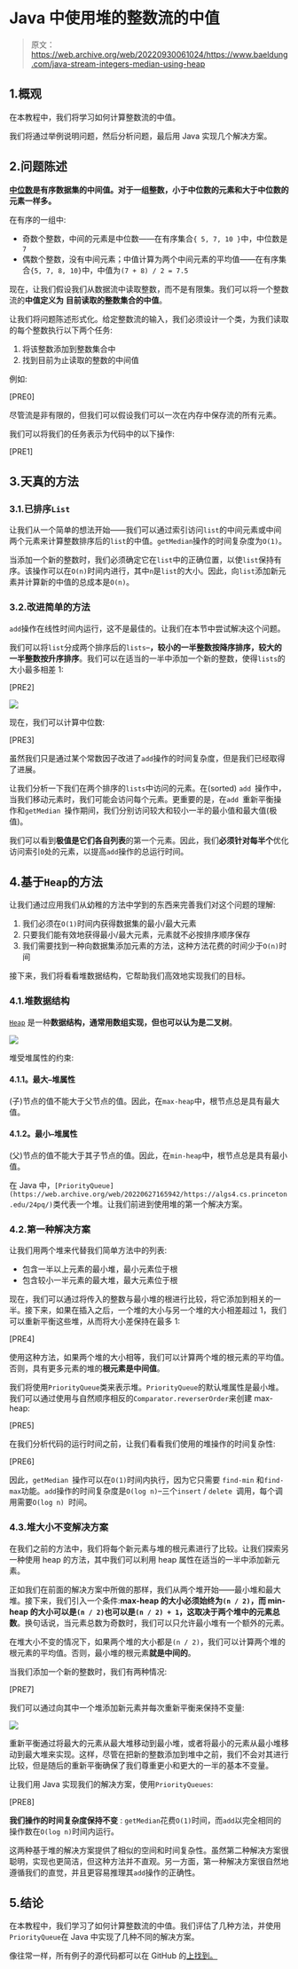 # Java 中使用堆的整数流的中值

> 原文：<https://web.archive.org/web/20220930061024/https://www.baeldung.com/java-stream-integers-median-using-heap>

## 1.概观

在本教程中，我们将学习如何计算整数流的中值。

我们将通过举例说明问题，然后分析问题，最后用 Java 实现几个解决方案。

## 2.问题陈述

**[中位数](https://web.archive.org/web/20220627165942/http://www.icoachmath.com/math_dictionary/median.html)是有序数据集的中间值。对于一组整数，小于中位数的元素和大于中位数的元素一样多。**

在有序的一组中:

*   奇数个整数，中间的元素是中位数——在有序集合`{ 5, 7, 10 }`中，中位数是`7`
*   偶数个整数，没有中间元素；中值计算为两个中间元素的平均值——在有序集合`{5, 7, 8, 10}`中，中值为`(7 + 8) / 2 = 7.5`

现在，让我们假设我们从数据流中读取整数，而不是有限集。我们可以将一个整数流的**中值定义为** **目前读取的整数集合的中值**。

让我们将问题陈述形式化。给定整数流的输入，我们必须设计一个类，为我们读取的每个整数执行以下两个任务:

1.  将该整数添加到整数集合中
2.  找到目前为止读取的整数的中间值

例如:

[PRE0]

尽管流是非有限的，但我们可以假设我们可以一次在内存中保存流的所有元素。

我们可以将我们的任务表示为代码中的以下操作:

[PRE1]

## 3.天真的方法

### 3.1.已排序`List`

让我们从一个简单的想法开始——我们可以通过索引访问`list`的中间元素或中间两个元素来计算整数排序后的`list`的中值。`getMedian`操作的时间复杂度为`O(1)`。

当添加一个新的整数时，我们必须确定它在`list`中的正确位置，以使`list`保持有序。该操作可以在`O(n)`时间内进行，其中`n`是`list`的大小。因此，向`list`添加新元素并计算新的中值的总成本是`O(n)`。

### 3.2.改进简单的方法

`add`操作在线性时间内运行，这不是最佳的。让我们在本节中尝试解决这个问题。

我们可以将`list`分成两个排序后的`lists`–**，较小的一半整数按降序排序，较大的一半整数按升序排序**。我们可以在适当的一半中添加一个新的整数，使得`lists`的大小最多相差 1:

[PRE2]

[![](img/f4be7dc25636faa385a0df1e495e3e4d.png)](/web/20220627165942/https://www.baeldung.com/wp-content/uploads/2019/12/Halves-Median-scaled-1.png)

现在，我们可以计算中位数:

[PRE3]

虽然我们只是通过某个常数因子改进了`add`操作的时间复杂度，但是我们已经取得了进展。

让我们分析一下我们在两个排序的`lists`中访问的元素。在(sorted) `add `操作中，当我们移动元素时，我们可能会访问每个元素。更重要的是，在`add `重新平衡操作和`getMedian `操作期间，我们分别访问较大和较小一半的最小值和最大值(极值)。

我们可以看到**极值是它们各自列表**的第一个元素。因此，我们**必须针对每半个**优化访问索引`0`处的元素，以提高`add`操作的总运行时间。

## 4.基于`Heap`的方法

让我们通过应用我们从幼稚的方法中学到的东西来完善我们对这个问题的理解:

1.  我们必须在`O(1)`时间内获得数据集的最小/最大元素
2.  只要我们能有效地获得最小/最大元素，元素就不必按排序顺序保存
3.  我们需要找到一种向数据集添加元素的方法，这种方法花费的时间少于`O(n)`时间

接下来，我们将看看堆数据结构，它帮助我们高效地实现我们的目标。

### 4.1.堆数据结构

[`Heap`](/web/20220627165942/https://www.baeldung.com/java-heap-sort#heap-data-structure) 是一种**数据结构，通常用数组实现，但也可以认为是二叉树**。

[![](img/1434f5bae945c2ed4c3114ea1e2f672a.png)](/web/20220627165942/https://www.baeldung.com/wp-content/uploads/2019/12/Min-Max-Heap-scaled-1.png)

堆受堆属性的约束:

#### **4.1.1。最大`–`堆属性**

(子)节点的值不能大于父节点的值。因此，在`max-heap`中，根节点总是具有最大值。

#### **4.1.2。最小`–`堆属性**

(父)节点的值不能大于其子节点的值。因此，在`min-heap`中，根节点总是具有最小值。

在 Java 中，`[PriorityQueue](https://web.archive.org/web/20220627165942/https://algs4.cs.princeton.edu/24pq/)`类代表一个堆。让我们前进到使用堆的第一个解决方案。

### 4.2.第一种解决方案

让我们用两个堆来代替我们简单方法中的列表:

*   包含一半以上元素的最小堆，最小元素位于根
*   包含较小一半元素的最大堆，最大元素位于根

现在，我们可以通过将传入的整数与最小堆的根进行比较，将它添加到相关的一半。接下来，如果在插入之后，一个堆的大小与另一个堆的大小相差超过 1，我们可以重新平衡这些堆，从而将大小差保持在最多 1:

[PRE4]

使用这种方法，如果两个堆的大小相等，我们可以计算两个堆的根元素的平均值。否则，具有更多元素的堆的**根元素是中间值**。

我们将使用`PriorityQueue`类来表示堆。`PriorityQueue`的默认堆属性是最小堆。我们可以通过使用与自然顺序相反的`Comparator.reverserOrder`来创建 max-heap:

[PRE5]

在我们分析代码的运行时间之前，让我们看看我们使用的堆操作的时间复杂性:

[PRE6]

因此，`getMedian `操作可以在`O(1)`时间内执行，因为它只需要 `find-min` 和`find-max`功能。`add`操作的时间复杂度是`O(log n)`–三个`insert` / `delete `调用，每个调用需要`O(log n) `时间。

### 4.3.堆大小不变解决方案

在我们之前的方法中，我们将每个新元素与堆的根元素进行了比较。让我们探索另一种使用 heap 的方法，其中我们可以利用 heap 属性在适当的一半中添加新元素。

正如我们在前面的解决方案中所做的那样，我们从两个堆开始——最小堆和最大堆。接下来，我们引入一个条件:**max-heap 的大小必须始终为`(n / 2)`，而 min-heap 的大小可以是`(n / 2)`也可以是`(n / 2) + 1`，这取决于两个堆中的元素总数**。换句话说，当元素总数为奇数时，我们可以只允许最小堆有一个额外的元素。

在堆大小不变的情况下，如果两个堆的大小都是`(n / 2)`，我们可以计算两个堆的根元素的平均值。否则，最小堆的根元素**就是中间的**。

当我们添加一个新的整数时，我们有两种情况:

[PRE7]

我们可以通过向其中一个堆添加新元素并每次重新平衡来保持不变量:

[![](img/d4d4d36e76eb336c47c5dd161cbbac10.png)](/web/20220627165942/https://www.baeldung.com/wp-content/uploads/2019/12/Heap-Solution.png)

重新平衡通过将最大的元素从最大堆移动到最小堆，或者将最小的元素从最小堆移动到最大堆来实现。这样，尽管在把新的整数添加到堆中之前，我们不会对其进行比较，但是随后的重新平衡确保了我们尊重更小和更大的一半的基本不变量。

让我们用 Java 实现我们的解决方案，使用`PriorityQueues`:

[PRE8]

**我们操作的时间复杂度保持不变** : `getMedian`花费`O(1)`时间，而`add`以完全相同的操作数在`O(log n)`时间内运行。

这两种基于堆的解决方案提供了相似的空间和时间复杂性。虽然第二种解决方案很聪明，实现也更简洁，但这种方法并不直观。另一方面，第一种解决方案很自然地遵循我们的直觉，并且更容易推理其`add`操作的正确性。

## 5.**结论**

在本教程中，我们学习了如何计算整数流的中值。我们评估了几种方法，并使用`PriorityQueue`在 Java 中实现了几种不同的解决方案。

像往常一样，所有例子的源代码都可以在 GitHub 的[上找到。](https://web.archive.org/web/20220627165942/https://github.com/eugenp/tutorials/tree/master/algorithms-modules/algorithms-miscellaneous-5)